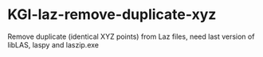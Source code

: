 # KGI-laz-remove-duplicate-xyz
Remove duplicate (identical XYZ points) from Laz files, need last version of libLAS, laspy and laszip.exe
